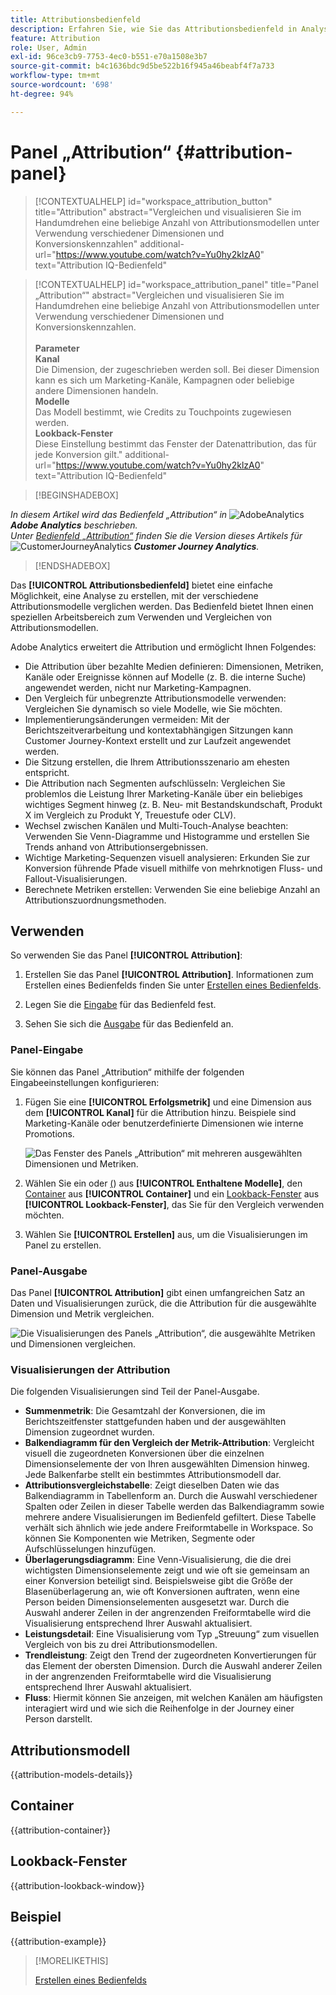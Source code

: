 ```yaml
---
title: Attributionsbedienfeld
description: Erfahren Sie, wie Sie das Attributionsbedienfeld in Analysis Workspace verwenden und interpretieren.
feature: Attribution
role: User, Admin
exl-id: 96ce3cb9-7753-4ec0-b551-e70a1508e3b7
source-git-commit: b4c1636bdc9d5be522b16f945a46beabf4f7a733
workflow-type: tm+mt
source-wordcount: '698'
ht-degree: 94%

---
```


# Panel „Attribution“ {#attribution-panel}

<!-- markdownlint-disable MD034 -->

>[!CONTEXTUALHELP]
>id="workspace_attribution_button"
>title="Attribution"
>abstract="Vergleichen und visualisieren Sie im Handumdrehen eine beliebige Anzahl von Attributionsmodellen unter Verwendung verschiedener Dimensionen und Konversionskennzahlen"
>additional-url="https://www.youtube.com/watch?v=Yu0hy2klzA0" text="Attribution IQ-Bedienfeld"

>[!CONTEXTUALHELP]
>id="workspace_attribution_panel"
>title="Panel „Attribution“"
>abstract="Vergleichen und visualisieren Sie im Handumdrehen eine beliebige Anzahl von Attributionsmodellen unter Verwendung verschiedener Dimensionen und Konversionskennzahlen.<br/><br/>**Parameter &#x200B;**<br/>**Kanal**<br/> Die Dimension, der zugeschrieben werden soll. Bei dieser Dimension kann es sich um Marketing-Kanäle, Kampagnen oder beliebige andere Dimensionen handeln.<br/>**Modelle**<br/> Das Modell bestimmt, wie Credits zu Touchpoints zugewiesen werden.<br/>**Lookback-Fenster**<br/> Diese Einstellung bestimmt das Fenster der Datenattribution, das für jede Konversion gilt."
>additional-url="https://www.youtube.com/watch?v=Yu0hy2klzA0" text="Attribution IQ-Bedienfeld"

<!-- markdownlint-enable MD034 -->

>[!BEGINSHADEBOX]

_In diesem Artikel wird das Bedienfeld „Attribution“ in_ ![AdobeAnalytics](/help/assets/icons/AdobeAnalytics.svg) _&#x200B;**Adobe Analytics** beschrieben._<br/>_Unter [Bedienfeld „Attribution“](https://experienceleague.adobe.com/de/docs/analytics-platform/using/cja-workspace/panels/attribution) finden Sie die Version dieses Artikels für_ ![CustomerJourneyAnalytics](/help/assets/icons/CustomerJourneyAnalytics.svg) _&#x200B;**Customer Journey Analytics**._

>[!ENDSHADEBOX]

Das **[!UICONTROL Attributionsbedienfeld]** bietet eine einfache Möglichkeit, eine Analyse zu erstellen, mit der verschiedene Attributionsmodelle verglichen werden. Das Bedienfeld bietet Ihnen einen speziellen Arbeitsbereich zum Verwenden und Vergleichen von Attributionsmodellen.

Adobe Analytics erweitert die Attribution und ermöglicht Ihnen Folgendes:

* Die Attribution über bezahlte Medien definieren: Dimensionen, Metriken, Kanäle oder Ereignisse können auf Modelle (z. B. die interne Suche) angewendet werden, nicht nur Marketing-Kampagnen.
* Den Vergleich für unbegrenzte Attributionsmodelle verwenden: Vergleichen Sie dynamisch so viele Modelle, wie Sie möchten.
* Implementierungsänderungen vermeiden: Mit der Berichtszeitverarbeitung und kontextabhängigen Sitzungen kann Customer Journey-Kontext erstellt und zur Laufzeit angewendet werden.
* Die Sitzung erstellen, die Ihrem Attributionsszenario am ehesten entspricht.
* Die Attribution nach Segmenten aufschlüsseln: Vergleichen Sie problemlos die Leistung Ihrer Marketing-Kanäle über ein beliebiges wichtiges Segment hinweg (z. B. Neu- mit Bestandskundschaft, Produkt X im Vergleich zu Produkt Y, Treuestufe oder CLV).
* Wechsel zwischen Kanälen und Multi-Touch-Analyse beachten: Verwenden Sie Venn-Diagramme und Histogramme und erstellen Sie Trends anhand von Attributionsergebnissen.
* Wichtige Marketing-Sequenzen visuell analysieren: Erkunden Sie zur Konversion führende Pfade visuell mithilfe von mehrknotigen Fluss- und Fallout-Visualisierungen.
* Berechnete Metriken erstellen: Verwenden Sie eine beliebige Anzahl an Attributionszuordnungsmethoden.

## Verwenden

So verwenden Sie das Panel **[!UICONTROL Attribution]**:

1. Erstellen Sie das Panel **[!UICONTROL Attribution]**. Informationen zum Erstellen eines Bedienfelds finden Sie unter [Erstellen eines Bedienfelds](panels.md#create-a-panel).

1. Legen Sie die [Eingabe](#panel-input) für das Bedienfeld fest.

1. Sehen Sie sich die [Ausgabe](#panel-output) für das Bedienfeld an.

### Panel-Eingabe

Sie können das Panel „Attribution“ mithilfe der folgenden Eingabeeinstellungen konfigurieren:

1. Fügen Sie eine **[!UICONTROL Erfolgsmetrik]** und eine Dimension aus dem **[!UICONTROL Kanal]** für die Attribution hinzu. Beispiele sind Marketing-Kanäle oder benutzerdefinierte Dimensionen wie interne Promotions.

   ![Das Fenster des Panels „Attribution“ mit mehreren ausgewählten Dimensionen und Metriken.](assets/attribution-panel.png)

1. Wählen Sie ein oder [ (](#attribution-models)) aus **[!UICONTROL Enthaltene Modelle]**, den [Container](#container) aus **[!UICONTROL Container]** und ein [Lookback-Fenster](#lookback-window) aus **[!UICONTROL Lookback-Fenster]**, das Sie für den Vergleich verwenden möchten.

1. Wählen Sie **[!UICONTROL Erstellen]** aus, um die Visualisierungen im Panel zu erstellen.

### Panel-Ausgabe

Das Panel **[!UICONTROL Attribution]** gibt einen umfangreichen Satz an Daten und Visualisierungen zurück, die die Attribution für die ausgewählte Dimension und Metrik vergleichen.

![Die Visualisierungen des Panels „Attribution“, die ausgewählte Metriken und Dimensionen vergleichen.](assets/attr_panel_vizs.png)

### Visualisierungen der Attribution

Die folgenden Visualisierungen sind Teil der Panel-Ausgabe.

* **Summenmetrik**: Die Gesamtzahl der Konversionen, die im Berichtszeitfenster stattgefunden haben und der ausgewählten Dimension zugeordnet wurden.
* **Balkendiagramm für den Vergleich der Metrik-Attribution**: Vergleicht visuell die zugeordneten Konversionen über die einzelnen Dimensionselemente der von Ihren ausgewählten Dimension hinweg. Jede Balkenfarbe stellt ein bestimmtes Attributionsmodell dar.
* **Attributionsvergleichstabelle**: Zeigt dieselben Daten wie das Balkendiagramm in Tabellenform an. Durch die Auswahl verschiedener Spalten oder Zeilen in dieser Tabelle werden das Balkendiagramm sowie mehrere andere Visualisierungen im Bedienfeld gefiltert. Diese Tabelle verhält sich ähnlich wie jede andere Freiformtabelle in Workspace. So können Sie Komponenten wie Metriken, Segmente oder Aufschlüsselungen hinzufügen.
* **Überlagerungsdiagramm**: Eine Venn-Visualisierung, die die drei wichtigsten Dimensionselemente zeigt und wie oft sie gemeinsam an einer Konversion beteiligt sind. Beispielsweise gibt die Größe der Blasenüberlagerung an, wie oft Konversionen auftraten, wenn eine Person beiden Dimensionselementen ausgesetzt war. Durch die Auswahl anderer Zeilen in der angrenzenden Freiformtabelle wird die Visualisierung entsprechend Ihrer Auswahl aktualisiert.
* **Leistungsdetail**: Eine Visualisierung vom Typ „Streuung“ zum visuellen Vergleich von bis zu drei Attributionsmodellen.
* **Trendleistung**: Zeigt den Trend der zugeordneten Konvertierungen für das Element der obersten Dimension. Durch die Auswahl anderer Zeilen in der angrenzenden Freiformtabelle wird die Visualisierung entsprechend Ihrer Auswahl aktualisiert.
* **Fluss**: Hiermit können Sie anzeigen, mit welchen Kanälen am häufigsten interagiert wird und wie sich die Reihenfolge in der Journey einer Person darstellt.

## Attributionsmodell

{{attribution-models-details}}

## Container

{{attribution-container}}

## Lookback-Fenster

{{attribution-lookback-window}}

## Beispiel

{{attribution-example}}

>[!MORELIKETHIS]
>
> [Erstellen eines Bedienfelds](/help/analyze/analysis-workspace/c-panels/panels.md#create-a-panel)
>

<!--
# Attribution panel

The [!UICONTROL Attribution] panel is an easy way to build an analysis comparing various attribution models. It is a feature in [Attribution](/help/analyze/analysis-workspace/attribution/overview.md) that gives you a dedicated workspace to use and compare attribution models.

>[!VIDEO](https://video.tv.adobe.com/v/23139/?quality=12)

## Create an attribution panel

1. Click the panel icon on the left.
1. Drag the [!UICONTROL Attribution] panel into your Analysis Workspace Project.

   ![New attribution panel](assets/Attribution_Panel_1.png)

1. Add a metric that you want to attribute and add any dimension to attribute against. Examples include Marketing Channels or custom dimensions, such as internal promotions.

   ![Select dimension and metric](assets/attribution_panel2.png)

1. Select the [attribution models and lookback window](../attribution/models.md) you want to compare.

1. The Attribution panel returns a rich set of data and visualizations that compare attribution for the selected dimension and metric.

   ![Attribution visualizations](assets/attr_panel_vizs.png)

## Attribution visualizations

* **Total metric**: The total number of conversions that occurred over the reporting time window. These are the conversions that are attributed across the dimension that you selected.
* **Attribution Comparison Bar**: Visually compares the attributed conversions across each of the dimension items from your selected dimension. Each bar color represents a distinct attribution model.
* **Attribution Comparison Table**: Shows the same data as the bar chart, represented as a table. Selecting different columns or rows in this table filters the bar chart as well as several of the other visualizations in the panel. This table acts similar to any other Freeform Table in Workspace - allowing you to add components such as metrics, segments, or breakdowns.
* **Overlap Diagram**: A Venn Diagram showing the top three dimension items and how often they participate jointly in a conversion. For example, the size of the bubble overlap indicates how often conversions occurred when a visitor was exposed to both dimension items. Selecting other rows in the adjacent Freeform table updates the visualization to reflect your selection.
* **Performance Detail**: Lets you to compare up to three attribution models visually using a scatter plot.
* **Trended Performance**: By default, shows the conversion performance trend by attribution model for the first dimension listed in the adjacent Freeform table. You can select different dimension rows in the Freeform table to show the trend for the selected dimensions (such as Total Revenue for each attribution model for Social Campaigns and Paid Search). Alternately, you can select cells in the columns for any metric and attribution type combinations in the Freeform table to see the trended performance by dimension value for the specified attribution models (such as Total Revenue by Marketing Channel using Last Touch and First Touch attribution).
* **Flow**: Lets you see which channels are interacted with most commonly, and in what order across a visitor's journey.

-->
